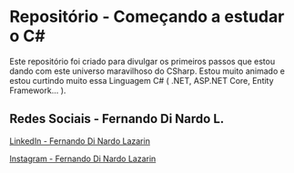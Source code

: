 # Repositório - Começando a estudar o C#
Este repositório foi criado para divulgar os primeiros passos que estou dando com este universo maravilhoso do CSharp. 
Estou muito animado e estou curtindo muito essa Linguagem C# ( .NET, ASP.NET Core, Entity Framework... ).

## Redes Sociais - Fernando Di Nardo L.

[LinkedIn - Fernando Di Nardo Lazarin](https://www.linkedin.com/in/fernando-di-nardo-lazarin-82037975/)

[Instagram - Fernando Di Nardo Lazarin](https://www.instagram.com/fernando.dinardo/)
